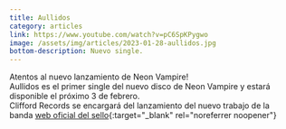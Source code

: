 ```yaml
---
title: Aullidos
category: articles
link: https://www.youtube.com/watch?v=pC6SpKPygwo
image: /assets/img/articles/2023-01-28-aullidos.jpg
bottom-description: Nuevo single.
---
```

Atentos al nuevo lanzamiento de Neon Vampire!
<br>
Aullidos es el primer single del nuevo disco de Neon Vampire y estará disponible el próximo 3 de febrero.
<br>
Clifford Records se encargará del lanzamiento del nuevo trabajo de la banda [web oficial del sello](https://cliffordrecords.es){:target="_blank" rel="noreferrer noopener"}